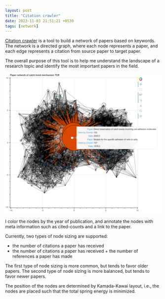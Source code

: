 ```yaml
---
layout: post
title: "Citation crawler"
date: 2023-11-03 21:51:21 +0530
tags: [network]
---
```


[Citation crawler](https://github.com/hsianktin/paper_network_builder)
is a tool to build a network of papers based on keywords. The network
is a directed graph, where each node represents a paper, and each edge
represents a citation from source paper to target paper.

The overall purpose of this tool is to help me understand the
landscape of a research topic and identify the most important papers
in the field.

![citation crawler](/assets/citation_crawler_example.png)

I color the nodes by the year of publication, and annotate the nodes 
with meta information such as cited-counts and a link to the paper.

Currently, two types of node sizing are supported:
- the number of citations a paper has received
- the number of citations a paper has received + the number of references a paper has made

The first type of node sizing is more common, but tends to favor older papers.
The second type of node sizing is more balanced, but tends to favor newer papers.

The position of the nodes are determined by Kamada-Kawai layout, i.e.,
the nodes are placed such that the total spring energy is minimized.